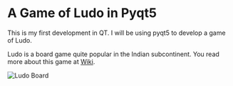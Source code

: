 # A Game of Ludo in Pyqt5

This is my first development in QT.
I will be using pyqt5 to develop a game of Ludo.

Ludo is a board game quite popular in the Indian
subcontinent. You read more about this game at
[Wiki](https://en.wikipedia.org/wiki/Ludo_%28board_game%29).

![Ludo Board](http://www.chiquiplanet.com/board_games/rec/ludo.gif)
